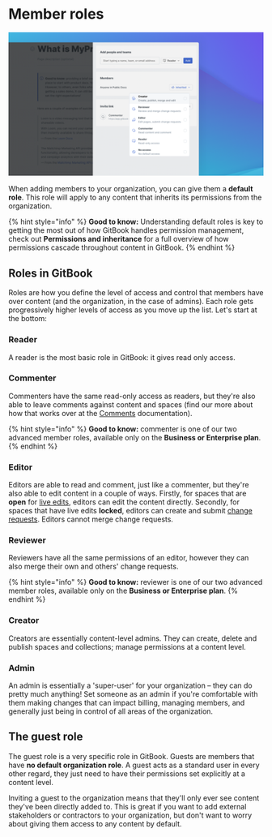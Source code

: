# Member roles

![](<../../.gitbook/assets/Space Permissions.png>)

When adding members to your organization, you can give them a **default role**. This role will apply to any content that inherits its permissions from the organization.

{% hint style="info" %}
**Good to know:** Understanding default roles is key to getting the most out of how GitBook handles permission management, check out **Permissions and inheritance** for a full overview of how permissions cascade throughout content in GitBook.
{% endhint %}

## Roles in GitBook

Roles are how you define the level of access and control that members have over content (and the organization, in the case of admins). Each role gets progressively higher levels of access as you move up the list. Let's start at the bottom:

### Reader

A reader is the most basic role in GitBook: it gives read only access.

### Commenter

Commenters have the same read-only access as readers, but they're also able to leave comments against content and spaces (find our more about how that works over at the [Comments](../../spaces/comments-discussion.md) documentation).

{% hint style="info" %}
**Good to know:** commenter is one of our two advanced member roles, available only on the **Business or Enterprise plan**.
{% endhint %}

### Editor

Editors are able to read and comment, just like a commenter, but they're also able to edit content in a couple of ways. Firstly, for spaces that are **open** for [live edits](../../editing-content/live-edits-and-real-time-collaboration.md), editors can edit the content directly. Secondly, for spaces that have live edits **locked**, editors can create and submit [change requests](../../editing-content/change-requests.md). Editors cannot merge change requests.

### Reviewer

Reviewers have all the same permissions of an editor, however they can also merge their own and others' change requests.

{% hint style="info" %}
**Good to know:** reviewer is one of our two advanced member roles, available only on the **Business or Enterprise plan**.
{% endhint %}

### Creator

Creators are essentially content-level admins. They can create, delete and publish spaces and collections; manage permissions at a content level.

### Admin

An admin is essentially a 'super-user' for your organization – they can do pretty much anything! Set someone as an admin if you're comfortable with them making changes that can impact billing, managing members, and generally just being in control of all areas of the organization.

## The guest role

The guest role is a very specific role in GitBook. Guests are members that have **no default organization role**. A guest acts as a standard user in every other regard, they just need to have their permissions set explicitly at a content level.

Inviting a guest to the organization means that they'll only ever see content they've been directly added to. This is great if you want to add external stakeholders or contractors to your organization, but don't want to worry about giving them access to any content by default.
